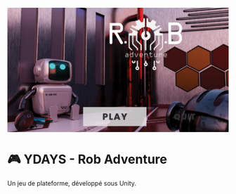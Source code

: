 ![image](Assets/Images/log.png)
# 🎮 YDAYS - Rob Adventure
Un jeu de plateforme, développé sous Unity.